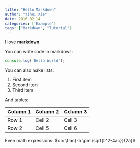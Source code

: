 ```yaml
---
title: "Hello Markdown"
author: "Yihui Xie"
date: 2016-02-14
categories: ["Example"]
tags: ["Markdown", "Tutorial"]
---
```


I love **markdown**.

You can write code in markdown:

```js
console.log('Hello World');
```

You can also make lists:

1. First item
2. Second item
3. Third item

And tables:

| Column 1 | Column 2 | Column 3 |
|----------|----------|----------|
| Row 1    | Cell 2   | Cell 3   |
| Row 2    | Cell 5   | Cell 6   |

Even math expressions: $x = \frac{-b \pm \sqrt{b^2-4ac}}{2a}$
